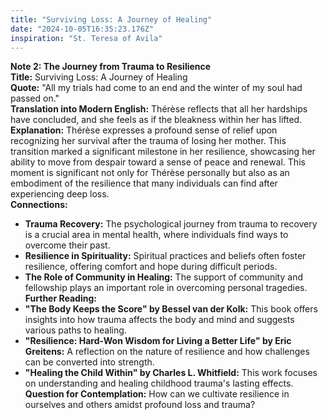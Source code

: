 ```yaml
---
title: "Surviving Loss: A Journey of Healing"
date: "2024-10-05T16:35:23.176Z"
inspiration: "St. Teresa of Avila"
---
```


**Note 2: The Journey from Trauma to Resilience**  
**Title:** Surviving Loss: A Journey of Healing  
**Quote:** "All my trials had come to an end and the winter of my soul had passed on."  
**Translation into Modern English:** Thérèse reflects that all her hardships have concluded, and she feels as if the bleakness within her has lifted.  
**Explanation:** Thérèse expresses a profound sense of relief upon recognizing her survival after the trauma of losing her mother. This transition marked a significant milestone in her resilience, showcasing her ability to move from despair toward a sense of peace and renewal. This moment is significant not only for Thérèse personally but also as an embodiment of the resilience that many individuals can find after experiencing deep loss.  
**Connections:**  
- **Trauma Recovery:** The psychological journey from trauma to recovery is a crucial area in mental health, where individuals find ways to overcome their past.  
- **Resilience in Spirituality:** Spiritual practices and beliefs often foster resilience, offering comfort and hope during difficult periods.  
- **The Role of Community in Healing:** The support of community and fellowship plays an important role in overcoming personal tragedies.  
**Further Reading:**  
- **"The Body Keeps the Score" by Bessel van der Kolk:** This book offers insights into how trauma affects the body and mind and suggests various paths to healing.  
- **"Resilience: Hard-Won Wisdom for Living a Better Life" by Eric Greitens:** A reflection on the nature of resilience and how challenges can be converted into strength.  
- **"Healing the Child Within" by Charles L. Whitfield:** This work focuses on understanding and healing childhood trauma's lasting effects.  
**Question for Contemplation:** How can we cultivate resilience in ourselves and others amidst profound loss and trauma?
